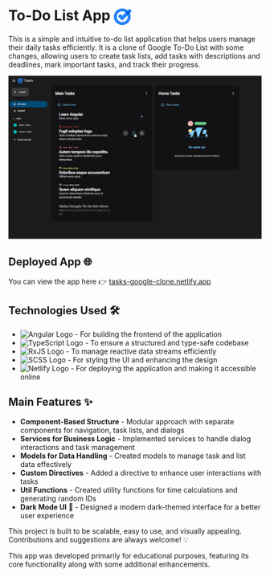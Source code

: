 # To-Do List App <img src="./public/logo.png" alt="Logo" width="35" style="vertical-align: middle; line-height: 1.5;">


This is a simple and intuitive to-do list application that helps users manage their daily tasks efficiently. It is a clone of Google To-Do List with some changes, allowing users to create task lists, add tasks with descriptions and deadlines, mark important tasks, and track their progress.

<img src="./to-do-list-app-screenshot.png" alt="Logo" >

## Deployed App 🌐

You can view the app here 👉 [tasks-google-clone.netlify.app](https://tasks-google-clone.netlify.app/)


## Technologies Used 🛠️

- ![Angular Logo](https://img.shields.io/badge/Angular-DD0031?style=flat&logo=angular&logoColor=white) - For building the frontend of the application
- ![TypeScript Logo](https://img.shields.io/badge/TypeScript-007ACC?style=flat&logo=typescript&logoColor=white) - To ensure a structured and type-safe codebase
- ![RxJS Logo](https://img.shields.io/badge/RxJS-B7178C?style=flat&logo=ReactiveX&logoColor=white) - To manage reactive data streams efficiently
- ![SCSS Logo](https://img.shields.io/badge/SCSS-CC6699?style=flat&logo=sass&logoColor=white) - For styling the UI and enhancing the design
- ![Netlify Logo](https://img.shields.io/badge/Netlify-00C7B7?style=flat&logo=netlify&logoColor=white) - For deploying the application and making it accessible online


## Main Features ✨

- **Component-Based Structure** - Modular approach with separate components for navigation, task lists, and dialogs
- **Services for Business Logic** - Implemented services to handle dialog interactions and task management
- **Models for Data Handling** - Created models to manage task and list data effectively
- **Custom Directives** - Added a directive to enhance user interactions with tasks
- **Util Functions** - Created utility functions for time calculations and generating random IDs
- **Dark Mode UI** 🌙 - Designed a modern dark-themed interface for a better user experience

This project is built to be scalable, easy to use, and visually appealing. Contributions and suggestions are always welcome! 💡

This app was developed primarily for educational purposes, featuring its core functionality along with some additional enhancements.

